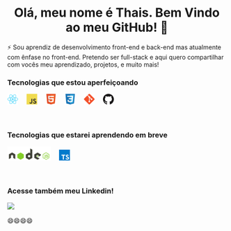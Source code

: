 <h1 align="center"> Olá, meu nome é Thais. 
  Bem Vindo ao meu GitHub! 👋</h1>


 ⚡  Sou aprendiz de desenvolvimento front-end e back-end mas atualmente com ênfase no front-end. Pretendo ser full-stack e aqui quero compartilhar com vocês meu aprendizado, projetos, e muito mais! 
 

### Tecnologias que estou aperfeiçoando 

<div>
<img src="./images/react.png" width="25" style="margin-right: 15px" title="React"/>
<img src="./images/js.png" width="25" style="margin-right: 15px" title="JavaScript"/>
<img src="./images/html.png" width="25" style="margin-right: 15px" title="HTML5"/>
<img src="./images/css.png" width="25" style="margin-right: 15px" title="CSS3"/>
<img src="./images/git.png" width="25" style="margin-right: 15px" title="Git"/> 
<img src="./images/github.png" width="25" style="margin-right: 15px" title="Github"/>

<div/>
  
<br/>
<br/>
  
### Tecnologias que estarei aprendendo em breve
  
<div>
<img src="./images/node.png" width="100" style="margin-right: 15px" title="Node JS"/>
<img src="./images/typescript.png" width="25" style="margin-right: 15px" title="TypeScript"/>
<div/>
  
 <br/>
 <br/>
  
 ### Acesse também meu Linkedin!
 
 [<img src="https://img.shields.io/badge/linkedin-%230077B5.svg?&style=for-the-badge&logo=linkedin&logoColor=white" />](https://www.linkedin.com/in/thais-cintra-6875a1221/)

😄😄😄😄

